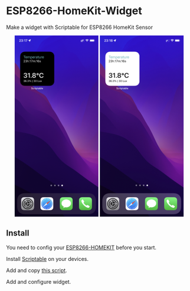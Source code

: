 # ESP8266-HomeKit-Widget
Make a widget with Scriptable for ESP8266 HomeKit Sensor

<p align="middle">
  <img src="/dark.png?raw=true" width="45%" alt="compare in light mode" />
  <img src="/light.png?raw=true" width="45%" alt="compare in dark mode" />
</p>

## Install
You need to config your [ESP8266-HOMEKIT](https://github.com/Mixiaoxiao/ESP8266-IR-HOMEKIT) before you start.

Install [Scriptable](https://scriptable.app/) on your devices.

Add and copy [this script](/homekit-widget.js?raw=true).

Add and configure widget.